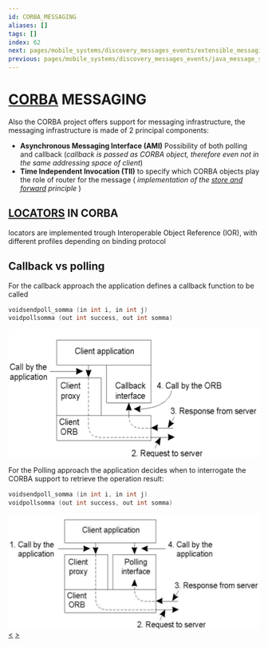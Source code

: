 ```yaml
---
id: CORBA_MESSAGING
aliases: []
tags: []
index: 62
next: pages/mobile_systems/discovery_messages_events/extensible_messaging_and_presence_protocol.md
previous: pages/mobile_systems/discovery_messages_events/java_message_service.md
---
```


# [CORBA](https://www.corba.org/) MESSAGING

Also the CORBA project offers support for messaging infrastructure, the messaging infrastructure is made of 2 principal components:



- **Asynchronous Messaging Interface (AMI)** Possibility of both polling and callback (*callback is passed as CORBA object, therefore even not in the same addressing space of client*)
- **Time Independent Invocation (TII)** to specify which CORBA objects play the role of router for the message ( *implementation of the [store and forward](pages/mobile_systems/discovery_messages_events/messaging.md#protocol%20aspects) principle* )

## [LOCATORS](pages/mobile_systems/discovery_messages_events/messaging.md#locators) IN CORBA

locators are implemented trough Interoperable Object Reference (IOR), with different profiles depending on binding protocol

## Callback vs polling

For the callback approach the application defines a callback function to be called

```c
voidsendpoll_somma (in int i, in int j)
voidpollsomma (out int success, out int somma)
```

![](assets/mobile_systems/Pasted%20image%2020240616160030.png)

For the Polling approach the application decides when to interrogate the CORBA support to retrieve the operation result:

```c
voidsendpoll_somma (in int i, in int j)
voidpollsomma (out int success, out int somma)
```

![](assets/mobile_systems/Pasted%20image%2020240616160048.png)
[<](pages/mobile_systems/discovery_messages_events/java_message_service.md) [>](pages/mobile_systems/discovery_messages_events/extensible_messaging_and_presence_protocol.md)
